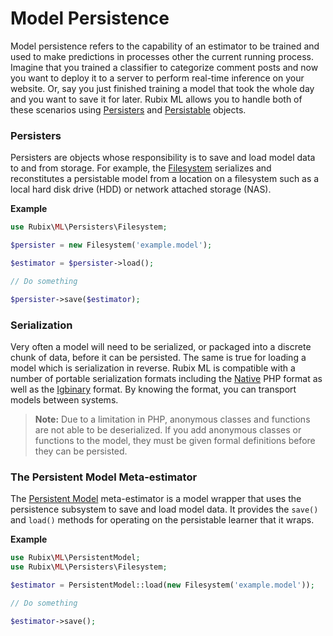 # Model Persistence
Model persistence refers to the capability of an estimator to be trained and used to make predictions in processes other the current running process. Imagine that you trained a classifier to categorize comment posts and now you want to deploy it to a server to perform real-time inference on your website. Or, say you just finished training a model that took the whole day and you want to save it for later. Rubix ML allows you to handle both of these scenarios using [Persisters](./persiters/api.md) and [Persistable](persistable.md) objects.

### Persisters
Persisters are objects whose responsibility is to save and load model data to and from storage. For example, the [Filesystem](./persisters/filesystem.md) serializes and reconstitutes a persistable model from a location on a filesystem such as a local hard disk drive (HDD) or network attached storage (NAS).

**Example**

```php
use Rubix\ML\Persisters\Filesystem;

$persister = new Filesystem('example.model');

$estimator = $persister->load();

// Do something

$persister->save($estimator);
```

### Serialization
Very often a model will need to be serialized, or packaged into a discrete chunk of data, before it can be persisted. The same is true for loading a model which is serialization in reverse. Rubix ML is compatible with a number of portable serialization formats including the [Native](https://docs.rubixml.com/en/latest/persisters/serializers/native.html) PHP format as well as the [Igbinary](https://docs.rubixml.com/en/latest/persisters/serializers/binary.html) format. By knowing the format, you can transport models between systems.

> **Note:** Due to a limitation in PHP, anonymous classes and functions are not able to be deserialized. If you add anonymous classes or functions to the model, they must be given formal definitions before they can be persisted.

### The Persistent Model Meta-estimator
The [Persistent Model](persistent-model.md) meta-estimator is a model wrapper that uses the persistence subsystem to save and load model data. It provides the `save()` and `load()` methods for operating on the persistable learner that it wraps.

**Example**

```php
use Rubix\ML\PersistentModel;
use Rubix\ML\Persisters\Filesystem;

$estimator = PersistentModel::load(new Filesystem('example.model'));

// Do something

$estimator->save();
```